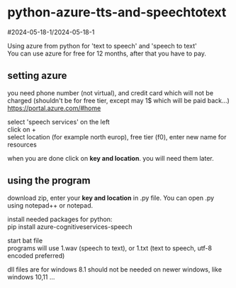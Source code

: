 # python-azure-tts-and-speechtotext
#2024-05-18-1/2024-05-18-1

Using azure from python for 'text to speech' and 'speech to text'  
You can use azure for free for 12 months, after that you have to pay.

## setting azure
you need phone number (not virtual), and credit card which will not be charged (shouldn't be for free tier, except may 1$ which will be paid back...)  
https://portal.azure.com/#home

select 'speech services' on the left  
click on +  
select location (for example north europ), free tier (f0), enter new name for resources  

when you are done click on **key and location**. you will need them later.


## using the program
download zip, enter your **key and location** in .py file. You can open .py using notepad++ or notepad.

install needed packages for python:  
pip install azure-cognitiveservices-speech

start bat file  
programs will use 1.wav (speech to text), or 1.txt (text to speech, utf-8 encoded preferred)

dll files are for windows 8.1 should not be needed on newer windows, like windows 10,11 ...
